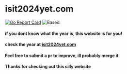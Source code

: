 # isit2024yet.com

<!-- go report card -->
[![Go Report Card](https://goreportcard.com/badge/github.com/ndzn/isit2024yet)](https://goreportcard.com/report/github.com/ndzn/isit2024yet)
![Based](https://img.shields.io/badge/based-true-brightgreen)

#### if you dont know what the year is, this website is for you!

#### check the year at [isit2024yet.com](https://isit2024yet.com)

#### Feel free to submit a pr to improve, ill probably merge it
#### Thanks for checking out this silly website
